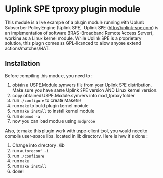 Uplink SPE tproxy plugin module
===============================

This module is a live example of a plugin module running with Uplunk Subscriber Policy Engine (Uplink SPE). 
Uplink SPE (<http://uplink-spe.com>) is an implementation of software BRAS (Broadband Remote Access Server), working as a Linux kernel module.
While Uplink SPE is a proprietary solution, this plugin comes as GPL-licenced to allow anyone extend actions/matches/NAT.


Installation
------------
Before compiling this module, you need to :

1. obtain a USPE.Module.symvers file from your Uplink SPE distribution. Make sure you have same Uplink SPE version AND Linux kernel version.
2. copy obtained USPE.Module.symvers into mod_tproxy folder
3. run `./configure` to create Makefile
4. run `make` to build plugin kernel module
5. run `make install` to install kernel module
6. run `depmod -a`
7. now you can load module using `modprobe` 

Also, to make this plugin work with uspe-client tool, you would need to compile user-space libs, located in lib directory. Here is how it's done :

1. Change into directory ./lib
2. run `autoreconf -i`
3. run `./configure`
4. run `make`
5. run `make install`
6. done!

